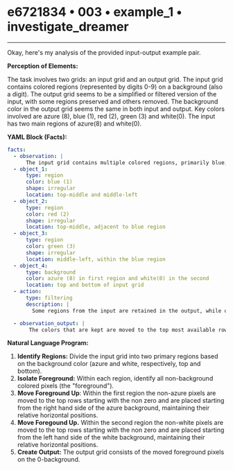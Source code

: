 # e6721834 • 003 • example_1 • investigate_dreamer

---
Okay, here's my analysis of the provided input-output example pair.

**Perception of Elements:**

The task involves two grids: an input grid and an output grid. The input grid contains colored regions (represented by digits 0-9) on a background (also a digit). The output grid seems to be a simplified or filtered version of the input, with some regions preserved and others removed. The background color in the output grid seems the same in both input and output. Key colors involved are azure (8), blue (1), red (2), green (3) and white(0). The input has two main regions of azure(8) and white(0).

**YAML Block (Facts):**



```yaml
facts:
  - observation: |
      The input grid contains multiple colored regions, primarily blue, red, green and white on an azure and white background.
  - object_1:
      type: region
      color: blue (1)
      shape: irregular
      location: top-middle and middle-left
  - object_2:
      type: region
      color: red (2)
      shape: irregular
      location: top-middle, adjacent to blue region
  - object_3:
      type: region
      color: green (3)
      shape: irregular
      location: middle-left, within the blue region
  - object_4:
      type: background
      color: azure (8) in first region and white(0) in the second
      location: top and bottom of input grid
  - action:
      type: filtering
      description: |
        Some regions from the input are retained in the output, while others (the background) are entirely removed in the different input regions.

  - observation_output: |
       The colors that are kept are moved to the top most available row and left-most column in each region
```



**Natural Language Program:**

1.  **Identify Regions:** Divide the input grid into two primary regions based on the background color (azure and white, respectively, top and bottom).
2.  **Isolate Foreground:** Within each region, identify all non-background colored pixels (the "foreground").
3. **Move Foreground Up**: Within the first region the non-azure pixels are moved to the top rows starting with the non zero and are placed starting from the right hand side of the azure background, maintaining their relative horizontal positions.
4. **Move Foregound Up.** Within the second region the non-white pixels are moved to the top rows starting with the non zero and are placed starting from the left hand side of the white background, maintaining their relative horizontal positions.
5.  **Create Output:** The output grid consists of the moved foreground pixels on the 0-background.

